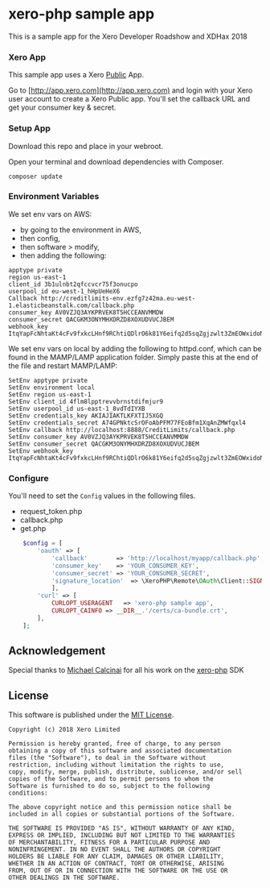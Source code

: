 # xero-php sample app

This is a sample app for the Xero Developer Roadshow and XDHax 2018

<description of app>

### Xero App
This sample app uses a Xero [Public](http://developer.xero.com/documentation/auth-and-limits/public-applications/) App.

Go to [http://app.xero.com](http://app.xero.com) and login with your Xero user account to create a Xero Public app. You'll set the callback URL and get your consumer key & secret.

### Setup App
Download this repo and place in your webroot.

Open your terminal and download dependencies with Composer.

	composer update

### Environment Variables

We set env vars on AWS: 
* by going to the environment in AWS, 
* then config, 
* then software > modify, 
* then adding the following:
```
apptype private
region us-east-1
client_id 3b1ulnbt2qfccvcr75f3onucpo
userpool_id eu-west-1_hHpUeHeX6
Callback http://creditlimits-env.ezfg7z42ma.eu-west-1.elasticbeanstalk.com/callback.php
consumer_key AV0VZJQ3AYKPRVEK8T5HCCEANVMMDW
consumer_secret QACGKM3ONYMHXDRZD8XOXUDVUCJBEM
webhook_key ItqYapFcNhtaKt4cFv9fxkcLHnf9RChtiQDlrO6k81Y6eifq2d5sqZgjzwlt3ZmEOWxidoN71Lq9OWnhIQlNTw==
```

We set env vars on local by adding the following to httpd.conf, which can be found in the MAMP/LAMP application folder. Simply paste this at the end of the file and restart MAMP/LAMP:

```
SetEnv apptype private
SetEnv environment local
SetEnv region us-east-1
SetEnv client_id 4flm8lpptrevvbrnstdifmjur9
SetEnv userpool_id us-east-1_8vdTdIYXB
SetEnv credentials_key AKIAJIAKTLKFXTIJ5XGQ
SetEnv credentials_secret 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
SetEnv callback http://localhost:8888/CreditLimits/callback.php
SetEnv consumer_key AV0VZJQ3AYKPRVEK8T5HCCEANVMMDW
SetEnv consumer_secret QACGKM3ONYMHXDRZD8XOXUDVUCJBEM
SetEnv webhook_key ItqYapFcNhtaKt4cFv9fxkcLHnf9RChtiQDlrO6k81Y6eifq2d5sqZgjzwlt3ZmEOWxidoN71Lq9OWnhIQlNTw==
```

### Configure
You'll need to set the `Config` values in the following files.

* request_token.php
* callback.php
* get.php

```php
	$config = [
		'oauth' => [
			'callback'        => 'http://localhost/myapp/callback.php',
			'consumer_key'    => 'YOUR_CONSUMER_KEY',
			'consumer_secret' => 'YOUR_CONSUMER_SECRET',
			'signature_location'  => \XeroPHP\Remote\OAuth\Client::SIGN_LOCATION_QUERY,
			],
		'curl' => [
			CURLOPT_USERAGENT   => 'xero-php sample app',
			CURLOPT_CAINFO => __DIR__.'/certs/ca-bundle.crt',
		],
	];
```

## Acknowledgement

Special thanks to [Michael Calcinai](https://github.com/calcinai) for all his work on the [xero-php](https://github.com/calcinai/xero-php) SDK
  

## License

This software is published under the [MIT License](http://en.wikipedia.org/wiki/MIT_License).

	Copyright (c) 2018 Xero Limited

	Permission is hereby granted, free of charge, to any person
	obtaining a copy of this software and associated documentation
	files (the "Software"), to deal in the Software without
	restriction, including without limitation the rights to use,
	copy, modify, merge, publish, distribute, sublicense, and/or sell
	copies of the Software, and to permit persons to whom the
	Software is furnished to do so, subject to the following
	conditions:

	The above copyright notice and this permission notice shall be
	included in all copies or substantial portions of the Software.

	THE SOFTWARE IS PROVIDED "AS IS", WITHOUT WARRANTY OF ANY KIND,
	EXPRESS OR IMPLIED, INCLUDING BUT NOT LIMITED TO THE WARRANTIES
	OF MERCHANTABILITY, FITNESS FOR A PARTICULAR PURPOSE AND
	NONINFRINGEMENT. IN NO EVENT SHALL THE AUTHORS OR COPYRIGHT
	HOLDERS BE LIABLE FOR ANY CLAIM, DAMAGES OR OTHER LIABILITY,
	WHETHER IN AN ACTION OF CONTRACT, TORT OR OTHERWISE, ARISING
	FROM, OUT OF OR IN CONNECTION WITH THE SOFTWARE OR THE USE OR
	OTHER DEALINGS IN THE SOFTWARE.
